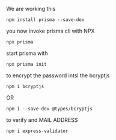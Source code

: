 
We are working this 

```
npm install prisma --save-dev
```

you now invoke prisma cli with NPX

```
npx prisma
```
start prisma with 
```
npx prisma init
```


to encrypt the password intsl the bcryptjs
```
npm i bcryptjs
```
OR
```
npm i --save-dev @types/bcryptjs
```

to verify and MAIL ADDRESS
```
npm i express-validator
```